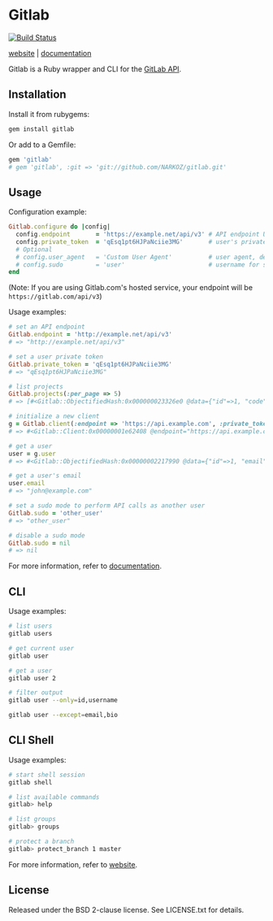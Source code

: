 # Gitlab

[![Build Status](https://travis-ci.org/NARKOZ/gitlab.png)](http://travis-ci.org/NARKOZ/gitlab)

[website](http://narkoz.github.io/gitlab) |
[documentation](http://rubydoc.info/gems/gitlab/frames)

Gitlab is a Ruby wrapper and CLI for the [GitLab API](https://github.com/gitlabhq/gitlabhq/tree/master/doc/api#gitlab-api).

## Installation

Install it from rubygems:

```sh
gem install gitlab
```

Or add to a Gemfile:

```ruby
gem 'gitlab'
# gem 'gitlab', :git => 'git://github.com/NARKOZ/gitlab.git'
```

## Usage

Configuration example:

```ruby
Gitlab.configure do |config|
  config.endpoint       = 'https://example.net/api/v3' # API endpoint URL, default: ENV['GITLAB_API_ENDPOINT']
  config.private_token  = 'qEsq1pt6HJPaNciie3MG'       # user's private token, default: ENV['GITLAB_API_PRIVATE_TOKEN']
  # Optional
  # config.user_agent   = 'Custom User Agent'          # user agent, default: 'Gitlab Ruby Gem [version]'
  # config.sudo         = 'user'                       # username for sudo mode, default: nil
end
```

(Note: If you are using Gitlab.com's hosted service, your endpoint will be `https://gitlab.com/api/v3`)

Usage examples:

```ruby
# set an API endpoint
Gitlab.endpoint = 'http://example.net/api/v3'
# => "http://example.net/api/v3"

# set a user private token
Gitlab.private_token = 'qEsq1pt6HJPaNciie3MG'
# => "qEsq1pt6HJPaNciie3MG"

# list projects
Gitlab.projects(:per_page => 5)
# => [#<Gitlab::ObjectifiedHash:0x000000023326e0 @data={"id"=>1, "code"=>"brute", "name"=>"Brute", "description"=>nil, "path"=>"brute", "default_branch"=>nil, "owner"=>#<Gitlab::ObjectifiedHash:0x00000002331600 @data={"id"=>1, "email"=>"john@example.com", "name"=>"John Smith", "blocked"=>false, "created_at"=>"2012-09-17T09:41:56Z"}>, "private"=>true, "issues_enabled"=>true, "merge_requests_enabled"=>true, "wall_enabled"=>true, "wiki_enabled"=>true, "created_at"=>"2012-09-17T09:41:56Z"}>, #<Gitlab::ObjectifiedHash:0x000000023450d8 @data={"id"=>2, "code"=>"mozart", "name"=>"Mozart", "description"=>nil, "path"=>"mozart", "default_branch"=>nil, "owner"=>#<Gitlab::ObjectifiedHash:0x00000002344ca0 @data={"id"=>1, "email"=>"john@example.com", "name"=>"John Smith", "blocked"=>false, "created_at"=>"2012-09-17T09:41:56Z"}>, "private"=>true, "issues_enabled"=>true, "merge_requests_enabled"=>true, "wall_enabled"=>true, "wiki_enabled"=>true, "created_at"=>"2012-09-17T09:41:57Z"}>, #<Gitlab::ObjectifiedHash:0x00000002344958 @data={"id"=>3, "code"=>"gitlab", "name"=>"Gitlab", "description"=>nil, "path"=>"gitlab", "default_branch"=>nil, "owner"=>#<Gitlab::ObjectifiedHash:0x000000023447a0 @data={"id"=>1, "email"=>"john@example.com", "name"=>"John Smith", "blocked"=>false, "created_at"=>"2012-09-17T09:41:56Z"}>, "private"=>true, "issues_enabled"=>true, "merge_requests_enabled"=>true, "wall_enabled"=>true, "wiki_enabled"=>true, "created_at"=>"2012-09-17T09:41:58Z"}>]

# initialize a new client
g = Gitlab.client(:endpoint => 'https://api.example.com', :private_token => 'qEsq1pt6HJPaNciie3MG')
# => #<Gitlab::Client:0x00000001e62408 @endpoint="https://api.example.com", @private_token="qEsq1pt6HJPaNciie3MG", @user_agent="Gitlab Ruby Gem 2.0.0">

# get a user
user = g.user
# => #<Gitlab::ObjectifiedHash:0x00000002217990 @data={"id"=>1, "email"=>"john@example.com", "name"=>"John Smith", "bio"=>nil, "skype"=>"", "linkedin"=>"", "twitter"=>"john", "dark_scheme"=>false, "theme_id"=>1, "blocked"=>false, "created_at"=>"2012-09-17T09:41:56Z"}>

# get a user's email
user.email
# => "john@example.com"

# set a sudo mode to perform API calls as another user
Gitlab.sudo = 'other_user'
# => "other_user"

# disable a sudo mode
Gitlab.sudo = nil
# => nil
```

For more information, refer to [documentation](http://rubydoc.info/gems/gitlab/frames).

## CLI

Usage examples:

```sh
# list users
gitlab users

# get current user
gitlab user

# get a user
gitlab user 2

# filter output
gitlab user --only=id,username

gitlab user --except=email,bio
```

## CLI Shell

Usage examples:

```sh
# start shell session
gitlab shell

# list available commands
gitlab> help

# list groups
gitlab> groups

# protect a branch
gitlab> protect_branch 1 master
```

For more information, refer to [website](http://narkoz.github.io/gitlab).

## License

Released under the BSD 2-clause license. See LICENSE.txt for details.
